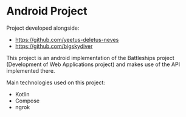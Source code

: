 # Android Project

Project developed alongside:
- https://github.com/yeetus-deletus-neves
- https://github.com/bigskydiver

This project is an android implementation of the Battleships project (Development of Web Applications project) and makes use of the API implemented there.

Main technologies used on this project:
- Kotlin
- Compose
- ngrok
